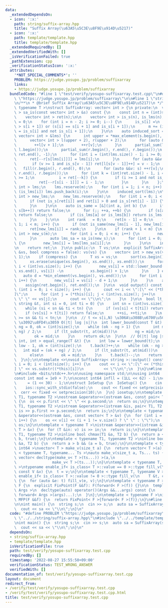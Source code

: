 ```yaml
---
data:
  _extendedDependsOn:
  - icon: ':x:'
    path: string/suffix-array.hpp
    title: "Suffix Array(\u63A5\u5C3E\u8F9E\u914D\u5217)"
  - icon: ':x:'
    path: template/template.hpp
    title: template/template.hpp
  _extendedRequiredBy: []
  _extendedVerifiedWith: []
  _isVerificationFailed: true
  _pathExtension: cpp
  _verificationStatusIcon: ':x:'
  attributes:
    '*NOT_SPECIAL_COMMENTS*': ''
    PROBLEM: https://judge.yosupo.jp/problem/suffixarray
    links:
    - https://judge.yosupo.jp/problem/suffixarray
  bundledCode: "#line 1 \"test/verify/yosupo-suffixarray.test.cpp\"\n#define PROBLEM\
    \ \"https://judge.yosupo.jp/problem/suffixarray\"\n\n#line 1 \"string/suffix-array.hpp\"\
    \n/**\n * @brief Suffix Array(\u63A5\u5C3E\u8F9E\u914D\u5217)\n */\ntemplate <\
    \ typename T >\nstruct SuffixArray: vector< int > {\n private:\n  vector< int\
    \ > sa_is(const vector< int > &s) const {\n    const int n = (int)s.size();\n\
    \    vector< int > ret(n);\n\n    vector< int > is_s(n), is_lms(n);\n    int m\
    \ = 0;\n    for (int i = n - 2; i >= 0; i--) {\n      is_s[i] =\n          (s[i]\
    \ > s[i + 1]) or (s[i] == s[i + 1] and is_s[i + 1]);\n      m += (is_lms[i + 1]\
    \ = is_s[i] and not is_s[i + 1]);\n    }\n\n    auto induced_sort = [&](const\
    \ vector< int > &lms) {\n      int upper = *max_element(s.begin(), s.end());\n\
    \      vector< int > l(upper + 2), r(upper + 2);\n      for (auto &&v: s) {\n\
    \        ++l[v + 1];\n        ++r[v];\n      }\n      partial_sum(l.begin(), l.end(),\
    \ l.begin());\n      partial_sum(r.begin(), r.end(), r.begin());\n      fill(ret.begin(),\
    \ ret.end(), -1);\n      for (int i = (int)lms.size() - 1; i >= 0; i--) {\n  \
    \      ret[--r[s[lms[i]]]] = lms[i];\n      }\n      for (auto &&v: ret) {\n \
    \       if (v >= 1 and is_s[v - 1]) ret[l[s[v - 1]]++] = v - 1;\n      }\n   \
    \   fill(r.begin(), r.end(), 0);\n      for (auto &&v: s) ++r[v];\n      partial_sum(r.begin(),\
    \ r.end(), r.begin());\n      for (int k = (int)ret.size() - 1, i = ret[k]; k\
    \ >= 1;\n           i = ret[--k]) {\n        if (i >= 1 and not is_s[i - 1]) {\n\
    \          ret[--r[s[i - 1]]] = i - 1;\n        }\n      }\n    };\n\n    vector<\
    \ int > lms;\n    lms.reserve(m);\n    for (int i = 1; i < n; i++) {\n      if\
    \ (is_lms[i]) lms.push_back(i);\n    }\n\n    induced_sort(lms);\n\n    vector<\
    \ int > new_lms;\n    new_lms.reserve(m);\n    for (int i = 0; i < n; i++) {\n\
    \      if (not is_s[ret[i]] and ret[i] > 0 and is_s[ret[i] - 1]) {\n        new_lms.push_back(ret[i]);\n\
    \      }\n    }\n\n    auto is_same = [&](int a, int b) {\n      if (s[a++] !=\
    \ s[b++]) return false;\n      for (;; ++a, ++b) {\n        if (s[a] != s[b])\
    \ return false;\n        if (is_lms[a] or is_lms[b]) return is_lms[a] and is_lms[b];\n\
    \      }\n    };\n\n    int rank   = 0;\n    ret[n - 1] = 0;\n    for (int i =\
    \ 1; i < m; i++) {\n      if (not is_same(new_lms[i - 1], new_lms[i])) ++rank;\n\
    \      ret[new_lms[i]] = rank;\n    }\n\n    if (rank + 1 < m) {\n      vector<\
    \ int > new_s(m);\n      for (int i = 0; i < m; i++) {\n        new_s[i] = ret[lms[i]];\n\
    \      }\n      auto lms_sa = sa_is(new_s);\n      for (int i = 0; i < m; i++)\
    \ {\n        new_lms[i] = lms[lms_sa[i]];\n      }\n    }\n\n    induced_sort(new_lms);\n\
    \n    return ret;\n  }\n\n public:\n  T vs;\n\n  explicit SuffixArray(const T\
    \ &vs, bool compress = false): vs(vs) {\n    vector< int > new_vs(vs.size() +\
    \ 1);\n    if (compress) {\n      T xs = vs;\n      sort(xs.begin(), xs.end());\n\
    \      xs.erase(unique(xs.begin(), xs.end()), xs.end());\n      for (int i = 0;\
    \ i < (int)vs.size(); i++) {\n        new_vs[i] = std::lower_bound(xs.begin(),\
    \ xs.end(), vs[i]) -\n            xs.begin() + 1;\n      }\n    } else {\n   \
    \   auto d = *min_element(vs.begin(), vs.end());\n      for (int i = 0; i < (int)vs.size();\
    \ i++) {\n        new_vs[i] = vs[i] - d + 1;\n      }\n    }\n    auto ret = sa_is(new_vs);\n\
    \    assign(ret.begin(), ret.end());\n  }\n\n  void output() const {\n    for\
    \ (int i = 0; i < size(); i++) {\n      cout << i << \":[\" << (*this)[i] << \"\
    ]\";\n      for (int j = (*this)[i]; j < (int)vs.size(); j++)\n        cout <<\
    \ \" \" << vs[j];\n      cout << \"\\n\";\n    }\n  }\n\n  bool lt_substr(const\
    \ string &t, int si = 0, int ti = 0) {\n    int sn = (int)vs.size(), tn = (int)t.size();\n\
    \    while (si < sn && ti < tn) {\n      if (vs[si] < t[ti]) return true;\n  \
    \    if (vs[si] > t[ti]) return false;\n      ++si, ++ti;\n    }\n    return si\
    \ >= sn && ti < tn;\n  }\n\n  // t <= s[i,N) \u306A\u308B\u6700\u5C0F\u306E i\
    \ \u3092\u8FD4\u3059 O(|t| log |s|)\n  int lower_bound(const T &t) {\n    int\
    \ ng = 0, ok = (int)size();\n    while (ok - ng > 1) {\n      int mid = (ok +\
    \ ng) / 2;\n      if (lt_substr(t, at(mid)))\n        ng = mid;\n      else\n\
    \        ok = mid;\n    }\n    return ok;\n  }\n\n  // O(|t| log |s|)\n  pair<\
    \ int, int > equal_range(T &t) {\n    int low = lower_bound(t);\n    int ng =\
    \ low - 1, ok = (int)size();\n    t.back()++;\n    while (ok - ng > 1) {\n   \
    \   int mid = (ok + ng) / 2;\n      if (lt_substr(t, at(mid)))\n        ng = mid;\n\
    \      else\n        ok = mid;\n    }\n    t.back()--;\n    return {low, ok};\n\
    \  }\n};\n\ntemplate <>\nvoid SuffixArray< string >::output() const {\n  for (int\
    \ i = 0; i < (int)size(); i++) {\n    cout << i << \":[\" << (*this)[i] << \"\
    ] \" << vs.substr((*this)[i])\n         << \"\\n\";\n  }\n}\n#line 1 \"template/template.hpp\"\
    \n#include <bits/stdc++.h>\n\nusing namespace std;\n\nusing int64   = long long;\n\
    const int mod = 1e9 + 7;\n\nconst int64 infll = (1LL << 62) - 1;\nconst int inf\
    \     = (1 << 30) - 1;\n\nstruct IoSetup {\n  IoSetup() {\n    cin.tie(nullptr);\n\
    \    ios::sync_with_stdio(false);\n    cout << fixed << setprecision(10);\n  \
    \  cerr << fixed << setprecision(10);\n  }\n} iosetup;\n\ntemplate < typename\
    \ T1, typename T2 >\nostream &operator<<(ostream &os, const pair< T1, T2 > &p)\
    \ {\n  os << p.first << \" \" << p.second;\n  return os;\n}\n\ntemplate < typename\
    \ T1, typename T2 >\nistream &operator>>(istream &is, pair< T1, T2 > &p) {\n \
    \ is >> p.first >> p.second;\n  return is;\n}\n\ntemplate < typename T >\nostream\
    \ &operator<<(ostream &os, const vector< T > &v) {\n  for (int i = 0; i < (int)v.size();\
    \ i++) {\n    os << v[i] << (i + 1 != v.size() ? \" \" : \"\");\n  }\n  return\
    \ os;\n}\n\ntemplate < typename T >\nistream &operator>>(istream &is, vector<\
    \ T > &v) {\n  for (T &in: v) is >> in;\n  return is;\n}\n\ntemplate < typename\
    \ T1, typename T2 >\ninline bool chmax(T1 &a, T2 b) {\n  return a < b && (a =\
    \ b, true);\n}\n\ntemplate < typename T1, typename T2 >\ninline bool chmin(T1\
    \ &a, T2 b) {\n  return a > b && (a = b, true);\n}\n\ntemplate < typename T =\
    \ int64 >\nvector< T > make_v(size_t a) {\n  return vector< T >(a);\n}\n\ntemplate\
    \ < typename T, typename... Ts >\nauto make_v(size_t a, Ts... ts) {\n  return\
    \ vector< decltype(make_v< T >(ts...)) >(a,\n                                \
    \                make_v< T >(ts...));\n}\n\ntemplate < typename T, typename V\
    \ >\ntypename enable_if< is_class< T >::value == 0 >::type fill_v(\n    T &t,\
    \ const V &v) {\n  t = v;\n}\n\ntemplate < typename T, typename V >\ntypename\
    \ enable_if< is_class< T >::value != 0 >::type fill_v(\n    T &t, const V &v)\
    \ {\n  for (auto &e: t) fill_v(e, v);\n}\n\ntemplate < typename F >\nstruct FixPoint:\
    \ F {\n  explicit FixPoint(F &&f): F(forward< F >(f)) {}\n\n  template < typename...\
    \ Args >\n  decltype(auto) operator()(Args &&...args) const {\n    return F::operator()(*this,\
    \ forward< Args >(args)...);\n  }\n};\n\ntemplate < typename F >\ninline decltype(auto)\
    \ MFP(F &&f) {\n  return FixPoint< F >{forward< F >(f)};\n}\n#line 5 \"test/verify/yosupo-suffixarray.test.cpp\"\
    \n\nint main() {\n  string s;\n  cin >> s;\n  auto sa = SuffixArray(s);\n  sa.erase(sa.begin());\n\
    \  cout << sa << \"\\n\";\n}\n"
  code: "#define PROBLEM \"https://judge.yosupo.jp/problem/suffixarray\"\n\n#include\
    \ \"../../string/suffix-array.hpp\"\n#include \"../../template/template.hpp\"\n\
    \nint main() {\n  string s;\n  cin >> s;\n  auto sa = SuffixArray(s);\n  sa.erase(sa.begin());\n\
    \  cout << sa << \"\\n\";\n}\n"
  dependsOn:
  - string/suffix-array.hpp
  - template/template.hpp
  isVerificationFile: true
  path: test/verify/yosupo-suffixarray.test.cpp
  requiredBy: []
  timestamp: '2022-08-27 15:55:50+09:00'
  verificationStatus: TEST_WRONG_ANSWER
  verifiedWith: []
documentation_of: test/verify/yosupo-suffixarray.test.cpp
layout: document
redirect_from:
- /verify/test/verify/yosupo-suffixarray.test.cpp
- /verify/test/verify/yosupo-suffixarray.test.cpp.html
title: test/verify/yosupo-suffixarray.test.cpp
---
```

